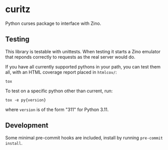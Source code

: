 # curitz

Python curses package to interface with Zino.

## Testing
This library is testable with unittests. When testing it starts a Zino emulator
that reponds correctly to requests as the real server would do.

If you have all currently supported pythons in your path, you can test them
all, with an HTML coverage report placed in `htmlcov/`:

```tox```

To test on a specific python other than current, run:

```tox -e py{version}```

where `version` is of the form "311" for Python 3.11.

## Development

Some minimal pre-commit hooks are included, install by running `pre-commit
install`.
